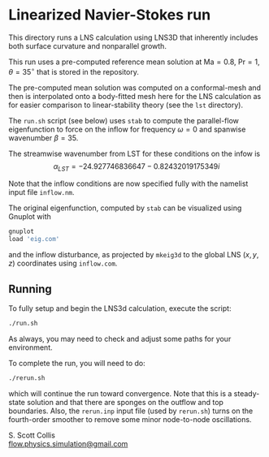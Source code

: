 # Linearized Navier-Stokes run

This directory runs a LNS calculation using LNS3D that inherently includes
both surface curvature and nonparallel growth.

This run uses a pre-computed reference mean solution at 
$\mathsf{Ma}=0.8$, $\mathsf{Pr}=1$, $\theta = 35^\circ$ 
that is stored in the repository.

The pre-computed mean solution was computed on a conformal-mesh and then is
interpolated onto a body-fitted mesh here for the LNS calculation as for 
easier comparison to linear-stability theory (see the `lst` directory).

The `run.sh` script (see below) uses `stab` to compute the parallel-flow
eigenfunction to force on the inflow for frequency $\omega=0$ and spanwise
wavenumber $\beta=35$.

The streamwise wavenumber from LST for these conditions on the infow is
$$\alpha_{LST} = -24.927746836647 - 0.82432019175349 i$$

Note that the inflow conditions are now specified fully with the namelist 
input file `inflow.nm`.

The original eigenfunction, computed by `stab` can be visualized using Gnuplot
with
```bash
gnuplot
load 'eig.com'
```
and the inflow disturbance, as projected by `mkeig3d` to the global LNS 
$(x,y,z)$ coordinates using `inflow.com`.

## Running

To fully setup and begin the LNS3d calculation, execute the script:
```bash
./run.sh
```
As always, you may need to check and adjust some paths for your 
environment.

To complete the run, you will need to do:
```bash
./rerun.sh
```
which will continue the run toward convergence.  Note that this is a 
steady-state solution and that there are sponges on the outflow and top
boundaries.  Also, the `rerun.inp` input file (used by `rerun.sh`) turns 
on the fourth-order smoother to remove some minor node-to-node oscillations.

S. Scott Collis\
flow.physics.simulation@gmail.com
